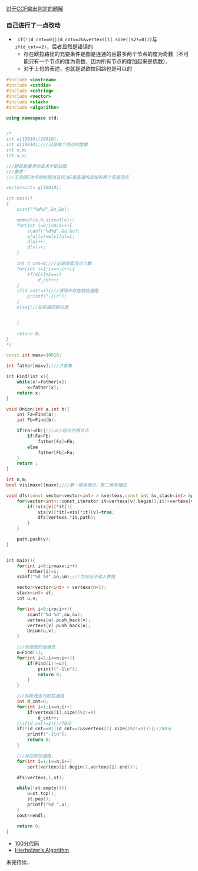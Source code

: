 



[对于CCF输出判定的题解](https://blog.csdn.net/tobi_obito/article/details/82503236)


### 自己进行了一点改动
* ``` if(!(d_cnt==0||(d_cnt==2&&vertexs[1].size()%2!=0)))```与```if(d_cnt==2)```，后者显然是错误的
  * 存在欧拉路径的充要条件是图是连通的且最多两个节点的度为奇数（不可能只有一个节点的度为奇数，因为所有节点的度加起来是偶数）。
  * 对于上句的表述，也就是说欧拉回路也是可以的

```cpp
#include <iostream>
#include <cstdio>
#include <cstring>
#include <vector>
#include <stack>
#include <algorithm>

using namespace std;


/*
int e[10010][10010];
int d[10010];///记录每个顶点的度数
int n,m;
int u,v;

///题目是要求你去求半欧拉图
///要求：
///无向图G为半欧拉图当且仅当G是连通的且恰有两个奇度顶点

vector<int> g[10010];

int main()
{
    scanf("%d%d",&n,&m);

    memset(e,0,sizeof(e));
    for(int i=0;i<m;i++){
        scanf("%d%d",&u,&v);
        e[u][v]=e[v][u]=1;
        d[u]++;
        d[v]++;
    }

    int d_cnt=0;///记录奇度顶点个数
    for(int i=1;i<=n;i++){
        if(d[i]%2==1)
            d_cnt++;
    }
    if(d_cnt!=2){///说明不存在欧拉通路
        printf("-1\n");
    }
    else{///如何遍历欧拉图


    }

    return 0;
}
*/

const int maxv=10010;

int father[maxv];///并查集

int Find(int x){
    while(x!=father[x])
        x=father[x];
    return x;
}

void Union(int a,int b){
    int Fa=Find(a);
    int Fb=Find(b);

    if(Fa!=Fb){///以小结点为根节点
        if(Fa>Fb)
            father[Fa]=Fb;
        else
            father[Fb]=Fa;
    }
    return ;
}

int n,m;
bool vis[maxv][maxv];///第一维存储点，第二维存储边

void dfs(const vector<vector<int> > &vertexs,const int &v,stack<int> &path){
    for(vector<int>::const_iterator it=vertexs[v].begin();it!=vertexs[v].end();it++){
        if(!vis[v][*it]){
            vis[v][*it]=vis[*it][v]=true;
            dfs(vertexs,*it,path);
        }
    }

    path.push(v);
}


int main(){
    for(int i=0;i<maxv;i++)
        father[i]=i;
    scanf("%d %d",&n,&m);///为何无法读入数据

    vector<vector<int> > vertexs(n+1);
    stack<int> st;
    int u,v;

    for(int i=0;i<m;i++){
        scanf("%d %d",&u,&v);
        vertexs[u].push_back(v);
        vertexs[v].push_back(u);
        Union(u,v);
    }

    ///检查图的连通性
    u=Find(1);
    for(int i=2;i<=n;i++){
        if(Find(i)!=u){
            printf("-1\n");
            return 0;
        }
    }

    ///判断是否为欧拉通路
    int d_cnt=0;
    for(int i=1;i<=n;i++)
        if(vertexs[i].size()%2!=0)
            d_cnt++;
    //if(d_cnt!=2){//70分
    if(!(d_cnt==0||(d_cnt==2&&vertexs[1].size()%2!=0))){///80分
        printf("-1\n");
        return 0;
    }

    ///存在欧拉通路，
    for(int i=1;i<=n;i++)
        sort(vertexs[i].begin(),vertexs[i].end());

    dfs(vertexs,1,st);

    while(!st.empty()){
        u=st.top();
        st.pop();
        printf("%d ",u);
    }
    cout<<endl;

    return 0;
}


```


* [100分代码](https://blog.csdn.net/Touchig/article/details/84804871#commentBox)
* [Hierholzer’s Algorithm](https://www.geeksforgeeks.org/hierholzers-algorithm-directed-graph/)

未完待续..
